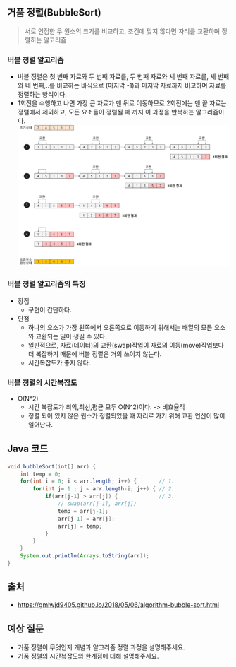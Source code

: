 ## 거품 정렬(BubbleSort)

 > 서로 인접한 두 원소의 크기를 비교하고, 조건에 맞지 않다면 자리를 교환하며 정렬하는 알고리즘

### 버블 정렬 알고리즘
- 버블 정렬은 첫 번째 자료와 두 번째 자료를, 두 번째 자료와 세 번째 자료를, 세 번째와 네 번째,..를 비교하는 바식으로 (마지막 -1)과 마지막 자료까지 비교하며 자료를 정렬하는 방식이다.
- 1회전을 수행하고 나면 가장 큰 자료가 맨 뒤로 이동하므로 2회전에는 맨 끝 자료는 정렬에서 제외하고, 모든 요소들이 정렬될 때 까지 이 과정을 반복하는 알고리즘이다.
![Alt text](img/image-9.png)


### 버블 정렬 알고리즘의 특징
- 장점
    - 구현이 간단하다.
- 단점
    - 하나의 요소가 가장 왼쪽에서 오른쪽으로 이동하기 위해서는 배열의 모든 요소와 교환되는 일이 생길 수 있다. 
    - 일반적으로, 자료(데이터)의 교환(swap)작업이 자료의 이동(move)작업보다 더 복잡하기 때문에 버블 정렬은 거의 쓰이지 않는다.
    - 시간복잡도가 좋지 않다.

### 버블 정렬의 시간복잡도
- O(N^2)
    - 시간 복잡도가 최악,최선,평균 모두 O(N^2)이다. -> 비효율적
    - 정렬 되어 있지 않은 원소가 정렬되었을 때 자리로 가기 위해 교환 연산이 많이 일어난다. 

## Java 코드
```java
void bubbleSort(int[] arr) {
    int temp = 0;
	for(int i = 0; i < arr.length; i++) {       // 1.
		for(int j= 1 ; j < arr.length-i; j++) { // 2.
			if(arr[j-1] > arr[j]) {             // 3.
                // swap(arr[j-1], arr[j])
				temp = arr[j-1];
				arr[j-1] = arr[j];
				arr[j] = temp;
			}
		}
	}
	System.out.println(Arrays.toString(arr));
}
```


## 출처
- https://gmlwjd9405.github.io/2018/05/06/algorithm-bubble-sort.html

## 예상 질문
- 거품 정렬이 무엇인지 개념과 알고리즘 정렬 과정을 설명해주세요.
- 거품 정렬의 시간복잡도와 한계점에 대해 설명해주세요.